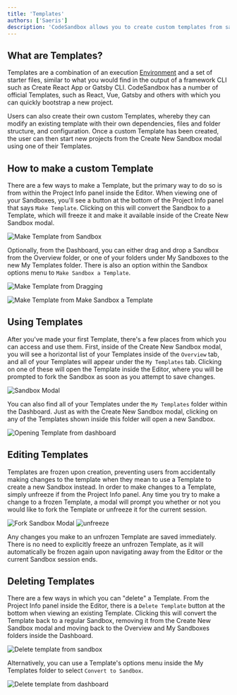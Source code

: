 ```yaml
---
title: 'Templates'
authors: ['Saeris']
description: 'CodeSandbox allows you to create custom templates from sandboxes'
---
```


## What are Templates?

Templates are a combination of an execution [Environment]() and a set of starter files, similar to what you would find in the output of a framework CLI such as Create React App or Gatsby CLI. CodeSandbox has a number of official Templates, such as React, Vue, Gatsby and others with which you can quickly bootstrap a new project.

Users can also create their own custom Templates, whereby they can modify an existing template with their own dependencies, files and folder structure, and configuration. Once a custom Template has been created, the user can then start new projects from the Create New Sandbox modal using one of their Templates.

## How to make a custom Template

There are a few ways to make a Template, but the primary way to do so is from within the Project Info panel inside the Editor. When viewing one of your Sandboxes, you'll see a button at the bottom of the Project Info panel that says `Make Template`. Clicking on this will convert the Sandbox to a Template, which will freeze it and make it available inside of the Create New Sandbox modal.

![Make Template from Sandbox](./images/templates/1.gif)

Optionally, from the Dashboard, you can either drag and drop a Sandbox from the Overview folder, or one of your folders under My Sandboxes to the new My Templates folder. There is also an option within the Sandbox options menu to `Make Sandbox a Template`.

![Make Template from Dragging](./images/templates/3.gif)

![Make Template from Make Sandbox a Template](./images/templates/2.gif)

## Using Templates

After you've made your first Template, there's a few places from which you can access and use them. First, inside of the Create New Sandbox modal, you will see a horizontal list of your Templates inside of the `Overview` tab, and all of your Templates will appear under the `My Templates` tab. Clicking on one of these will open the Template inside the Editor, where you will be prompted to fork the Sandbox as soon as you attempt to save changes.

![Sandbox Modal](./images/templates/4.gif)

You can also find all of your Templates under the `My Templates` folder within the Dashboard. Just as with the Create New Sandbox modal, clicking on any of the Templates shown inside this folder will open a new Sandbox.

![Opening Template from dashboard](./images/templates/5.gif)

## Editing Templates

Templates are frozen upon creation, preventing users from accidentally making changes to the template when they mean to use a Template to create a new Sandbox instead. In order to make changes to a Template, simply unfreeze if from the Project Info panel. Any time you try to make a change to a frozen Template, a modal will prompt you whether or not you would like to fork the Template or unfreeze it for the current session.

![Fork Sandbox Modal](./images/templates/6.gif)
![unfreeze](./images/templates/7.gif)

Any changes you make to an unfrozen Template are saved immediately. There is no need to explicitly freeze an unfrozen Template, as it will automatically be frozen again upon navigating away from the Editor or the current Sandbox session ends.

## Deleting Templates

There are a few ways in which you can "delete" a Template. From the Project Info panel inside the Editor, there is a `Delete Template` button at the bottom when viewing an existing Template. Clicking this will convert the Template back to a regular Sandbox, removing it from the Create New Sandbox modal and moving back to the Overview and My Sandboxes folders inside the Dashboard.

![Delete template from sandbox](./images/templates/8.gif)

Alternatively, you can use a Template's options menu inside the My Templates folder to select `Convert to Sandbox`.

![Delete template from dashboard](./images/templates/9.gif)
